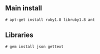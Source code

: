 ## Main install

`# apt-get install ruby1.8 libruby1.8 ant`

## Libraries

`# gem install json gettext`
